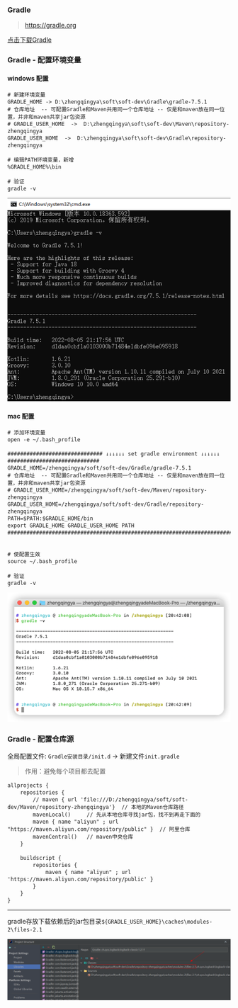 ### Gradle

> https://gradle.org

[点击下载Gradle](https://gradle.org/releases/)

### Gradle - 配置环境变量

#### windows 配置

```
# 新建环境变量
GRADLE_HOME -> D:\zhengqingya\soft\soft-dev\Gradle\gradle-7.5.1
# 仓库地址  -- 可配置Gradle和Maven共用同一个仓库地址 -- 仅是和maven放在同一位置，并非和maven共享jar包资源
# GRADLE_USER_HOME  ->  D:\zhengqingya\soft\soft-dev\Maven\repository-zhengqingya
GRADLE_USER_HOME  ->  D:\zhengqingya\soft\soft-dev\Gradle\repository-zhengqingya

# 编辑PATH环境变量，新增
%GRADLE_HOME%\bin

# 验证
gradle -v
```

![gradle-v.png](images/gradle-v-windows.png)

#### mac 配置

```
# 添加环境变量
open -e ~/.bash_profile

############################## ↓↓↓↓↓↓ set gradle environment ↓↓↓↓↓↓ #############################
GRADLE_HOME=/zhengqingya/soft/soft-dev/Gradle/gradle-7.5.1
# 仓库地址  -- 可配置Gradle和Maven共用同一个仓库地址 -- 仅是和maven放在同一位置，并非和maven共享jar包资源
# GRADLE_USER_HOME=/zhengqingya/soft/soft-dev/Maven/repository-zhengqingya
GRADLE_USER_HOME=/zhengqingya/soft/soft-dev/Gradle/repository-zhengqingya
PATH=$PATH:$GRADLE_HOME/bin
export GRADLE_HOME GRADLE_USER_HOME PATH
################################################################################################


# 使配置生效
source ~/.bash_profile

# 验证
gradle -v
```

![gradle-v.png](images/gradle-v-mac.png)

### Gradle - 配置仓库源

全局配置文件: `Gradle安装目录/init.d` -> 新建文件`init.gradle`

> 作用：避免每个项目都去配置

```
allprojects {
    repositories {
        // maven { url 'file:///D:/zhengqingya/soft/soft-dev/Maven/repository-zhengqingya'}  // 本地的Maven仓库路径
        mavenLocal()     // 先从本地仓库寻找jar包，找不到再走下面的
        maven { name "aliyun" ; url "https://maven.aliyun.com/repository/public" }  // 阿里仓库
        mavenCentral()   // maven中央仓库
    }

    buildscript { 
        repositories { 
            maven { name "aliyun" ; url 'https://maven.aliyun.com/repository/public' }
        }
    }
}
```

---

gradle存放下载依赖后的jar包目录`${GRADLE_USER_HOME}\caches\modules-2\files-2.1`

![gradle-caches-files.png](images/gradle-caches-files.png)